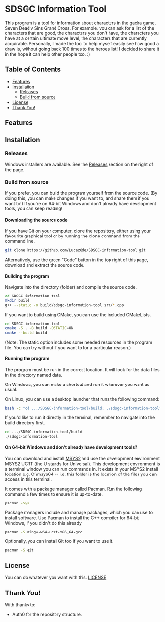 

# SDSGC Information Tool
This program is a tool for information about characters in the gacha game, Seven Deadly Sins Grand Cross. For example, you can ask for a list of the characters that are good, the characters you don't have, the characters you have at a certain ultimate move level, the characters that are currently acquirable. Personally, I made the tool to help myself easily see how good a draw is, without going back 100 times to the heroes list! I decided to share it in the hope it can help other people too. :)

## Table of Contents
- [Features](#features)
- [Installation](#installation)
	- [Releases](#releases)
	- [Build from source](#build-from-source)
- [License](#license)
- [Thank You!](#thank-you)

## Features

## Installation
### Releases
Windows installers are available. See the [Releases](https://github.com/Lucaz8de/SDSGC-information-tool/releases) section on the right of the page.

### Build from source
If you prefer, you can build the program yourself from the source code. (By doing this, you can make changes if you want to, and share them if you want to!) If you're on 64-bit Windows and don't already have development tools, you can keep reading!

#### Downloading the source code
If you have Git on your computer, clone the repository, either using your favourite graphical tool or by running the clone command from the command line.
```bash
git clone https://github.com/Lucaz8de/SDSGC-information-tool.git
```
Alternatively, use the green "Code" button in the top right of this page, download and extract the source code.

#### Building the program
Navigate into the directory (folder) and compile the source code.

```bash
cd SDSGC-information-tool
mkdir build
g++ --static -o build/sdsgc-information-tool src/*.cpp
```
If you want to build using CMake, you can use the included CMakeLists.
```bash
cd SDSGC-information-tool
cmake -S . -B build -DSTATIC=ON
cmake --build build
```
(Note: The static option includes some needed resources in the program file. You can try without if you want to for a particular reason.)

#### Running the program
The program must be run in the correct location. It will look for the data files in the directory named data.

On Windows, you can make a shortcut and run it wherever you want as usual.

On Linux, you can use a desktop launcher that runs the following command:
```bash
bash -c "cd .../SDSGC-information-tool/build; ./sdsgc-information-tool"
```

If you'd like to run it directly in the terminal, remember to navigate into the build directory first.
```bash
cd .../SDSGC-information-tool/build
./sdsgc-information-tool
```

#### On 64-bit Windows and don't already have development tools?
You can download and install [MSYS2](https://www.msys2.org/) and use the development environment MSYS2 UCRT (the U stands for Universal). This development environment is a terminal window you can run commands in. It exists in your MSYS2 install location e.g. C:\msys64 -- i.e. this folder is the location of the files you can access in this terminal.

It comes with a package manager called Pacman. Run the following command a few times to ensure it is up-to-date.
```bash
pacman -Syu
```

Package managers include and manage packages, which you can use to install software. Use Pacman to install the C++ compiler for 64-bit Windows, if you didn't do this already.
```bash
pacman -S mingw-w64-ucrt-x86_64-gcc
```
Optionally, you can install Git too if you want to use it.
```bash
pacman -S git
```

## License
You can do whatever you want with this. [LICENSE](LICENSE) 

## Thank You!
With thanks to:
- Auth0 for the repository structure.

